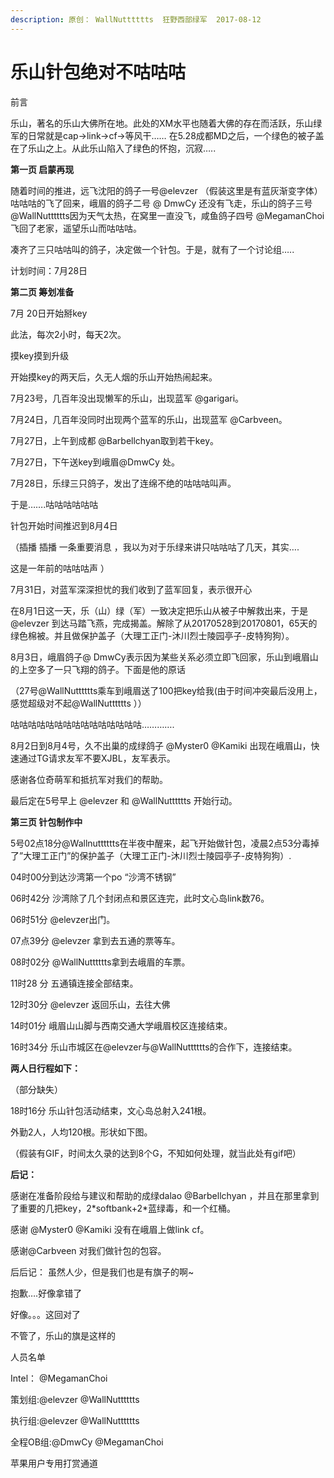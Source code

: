```yaml
---
description: 原创： WallNutttttts  狂野西部绿军  2017-08-12
---
```


# 乐山针包绝对不咕咕咕

前言

乐山，著名的乐山大佛所在地。此处的XM水平也随着大佛的存在而活跃，乐山绿军的日常就是cap→link→cf→等风干…… 在5.28成都MD之后，一个绿色的被子盖在了乐山之上。从此乐山陷入了绿色的怀抱，沉寂…..

**第一页 启蒙再现**

随着时间的推进，远飞沈阳的鸽子一号@elevzer （假装这里是有蓝灰渐变字体）咕咕咕的飞了回来，峨眉的鸽子二号 @ DmwCy 还没有飞走，乐山的鸽子三号@WallNutttttts因为天气太热，在窝里一直没飞，咸鱼鸽子四号 @MegamanChoi飞回了老家，遥望乐山而咕咕咕。

凑齐了三只咕咕叫的鸽子，决定做一个针包。于是，就有了一个讨论组…..

计划时间：7月28日

**第二页 筹划准备**

7月 20日开始掰key

此法，每次2小时，每天2次。  


摸key摸到升级

开始摸key的两天后，久无人烟的乐山开始热闹起来。

7月23号，几百年没出现懒军的乐山，出现蓝军 @garigari。

7月24日，几百年没同时出现两个蓝军的乐山，出现蓝军 @Carbveen。

7月27日，上午到成都 @Barbellchyan取到若干key。      


7月27日，下午送key到峨眉@DmwCy 处。

7月28日，乐绿三只鸽子，发出了连绵不绝的咕咕咕叫声。

于是…….咕咕咕咕咕咕

针包开始时间推迟到8月4日

（插播 插播 一条重要消息 ，我以为对于乐绿来讲只咕咕咕了几天，其实….

这是一年前的咕咕咕声 ）

7月31日，对蓝军深深担忧的我们收到了蓝军回复，表示很开心

在8月1日这一天，乐（山）绿（军）一致决定把乐山从被子中解救出来，于是 @elevzer 到达马踏飞燕，完成揭盖。解除了从20170528到20170801，65天的绿色棉被。并且做保护盖子（大理工正门-沐川烈士陵园亭子-皮特狗狗）。

8月3日，峨眉鸽子@ DmwCy表示因为某些关系必须立即飞回家，乐山到峨眉山的上空多了一只飞翔的鸽子。下面是他的原话

（27号@WallNutttttts乘车到峨眉送了100把key给我\(由于时间冲突最后没用上，感觉超级对不起@WallNutttttts ））

咕咕咕咕咕咕咕咕咕咕咕咕咕咕咕………….

8月2日到8月4号，久不出巢的成绿鸽子 @Myster0 @Kamiki 出现在峨眉山，快速通过TG请求友军不要XJBL，友军表示。

感谢各位奇萌军和抵抗军对我们的帮助。  

最后定在5号早上 @elevzer 和 @WallNutttttts 开始行动。

**第三页 针包制作中**

5号02点18分@Wallnutttttts在半夜中醒来，起飞开始做针包，凌晨2点53分毒掉了”大理工正门”的保护盖子（大理工正门-沐川烈士陵园亭子-皮特狗狗）.

04时00分到达沙湾第一个po “沙湾不锈钢”

06时42分  沙湾除了几个封闭点和景区连完，此时文心岛link数76。

06时51分 @elevzer出门。

07点39分 @elevzer 拿到去五通的票等车。

08时02分 @WallNutttttts拿到去峨眉的车票。  


11时28 分 五通镇连接全部结束。

12时30分 @elevzer 返回乐山，去往大佛

14时01分 峨眉山山脚与西南交通大学峨眉校区连接结束。

16时34分 乐山市城区在@elevzer与@WallNutttttts的合作下，连接结束。

**两人日行程如下：**

（部分缺失）

18时16分 乐山针包活动结束，文心岛总射入241根。

外勤2人，人均120根。形状如下图。

（假装有GIF，时间太久录的达到8个G，不知如何处理，就当此处有gif吧）

**后记：**

感谢在准备阶段给与建议和帮助的成绿dalao @Barbellchyan ，并且在那里拿到了重要的几把key，2\*softbank+2\*蓝绿毒，和一个红桶。

感谢 @Myster0  @Kamiki 没有在峨眉上做link cf。

感谢@Carbveen 对我们做针包的包容。

后后记： 虽然人少，但是我们也是有旗子的啊~

抱歉….好像拿错了      

好像。。。这回对了     

不管了，乐山的旗是这样的

人员名单

Intel： @MegamanChoi

策划组:@elevzer       @WallNutttttts

执行组:@elevzer       @WallNutttttts

全程OB组:@DmwCy  @MegamanChoi

苹果用户专用打赏通道  


